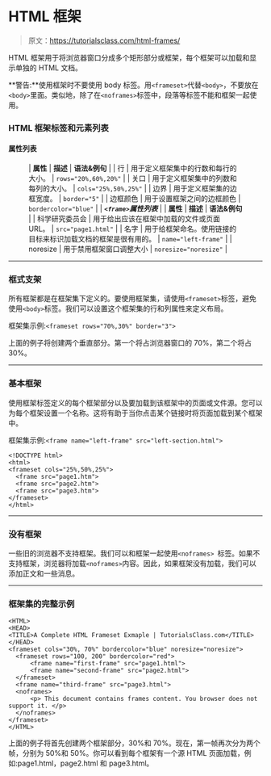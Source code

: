 # HTML 框架

> 原文：<https://tutorialsclass.com/html-frames/>

HTML 框架用于将浏览器窗口分成多个矩形部分或框架，每个框架可以加载和显示单独的 HTML 文档。

**警告:**使用框架时不要使用 body 标签。用`<frameset>`代替`<body>`，不要放在`<body>`里面。类似地，除了在`<noframes>`标签中，段落等标签不能和框架一起使用。

### HTML 框架标签和元素列表

#### 属性列表

<figure class="wp-block-table">

| **属性** | **描述** | **语法&例句** |
| 行 | 用于定义框架集中的行数和每行的大小。 | `rows="20%,60%,20%"` |
| 关口 | 用于定义框架集中的列数和每列的大小。 | `cols="25%,50%,25%"` |
| 边界 | 用于定义框架集的边框宽度。 | `border="5"` |
| 边框颜色 | 用于设置框架之间的边框颜色 | `bordercolor="blue"` |
| ***`<frame>`属性列表*** |
| **属性** | **描述** | **语法&例句** |
| 科学研究委员会 | 用于给出应该在框架中加载的文件或页面 URL。 | `src="page1.html"` |
| 名字 | 用于给框架命名。使用链接的目标来标识加载文档的框架是很有用的。 | `name="left-frame"` |
| noresize | 用于禁用框架窗口调整大小 | `noresize="noresize"` |

</figure>

* * *

### 框式支架

所有框架都是在框架集下定义的。要使用框架集，请使用`<frameset>`标签，避免使用`<body>`标签。我们可以设置这个框架集的行和列属性来定义布局。

框架集示例:`<frameset rows="70%,30%" border="3">`

上面的例子将创建两个垂直部分。第一个将占浏览器窗口的 70%，第二个将占 30%。

* * *

### 基本框架

使用框架标签定义的每个框架部分以及要加载到该框架中的页面或文件源。您可以为每个框架设置一个名称。这将有助于当你点击某个链接时将页面加载到某个框架中。

框架集示例:`<frame name="left-frame" src="left-section.html">`

```
<!DOCTYPE html>
<html>
<frameset cols="25%,50%,25%">
  <frame src="page1.htm">
  <frame src="page2.htm">
  <frame src="page3.htm">
</frameset>
</html>
```

* * *

### 没有框架

一些旧的浏览器不支持框架。我们可以和框架一起使用`<noframes> `标签。如果不支持框架，浏览器将加载`<noframes>`内容。因此，如果框架没有加载，我们可以添加正文和一些消息。

* * *

### 框架集的完整示例

```
<HTML>
<HEAD>
<TITLE>A Complete HTML Frameset Exmaple | TutorialsClass.com</TITLE>
</HEAD>
<frameset cols="30%, 70%" bordercolor="blue" noresize="noresize">
  <frameset rows="100, 200" bordercolor="red">
      <frame name="first-frame" src="page1.html">
      <frame name="second-frame" src="page2.html">
  </frameset>
  <frame name="third-frame" src="page3.html">
  <noframes>
      <p> This document contains frames content. You browser does not support it. </p>
  </noframes>
</frameset>
</HTML>
```

上面的例子将首先创建两个框架部分，30%和 70%。现在，第一帧再次分为两个帧，分别为 50%和 50%。你可以看到每个框架有一个源 HTML 页面加载，例如:page1.html，page2.html 和 page3.html。